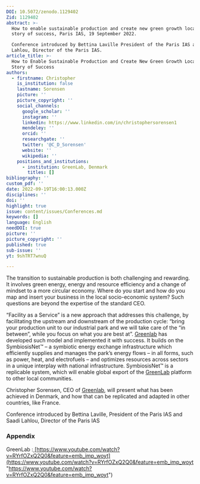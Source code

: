 ```yaml
---
DOI: 10.5072/zenodo.1129402
Zid: 1129402
abstract: >-
  How to enable sustainable production and create new green growth locally: a
  story of success, Paris IAS, 19 September 2022.

  Conference introduced by Bettina Laville President of the Paris IAS and Saadi
  Lahlou, Director of the Paris IAS.
article_title: >-
  How to Enable Sustainable Production and Create New Green Growth Locally: a
  Story of Success
authors:
  - firstname: Christopher
    is_institution: false
    lastname: Sorensen
    picture: ''
    picture_copyright: ''
    social_channels:
      google_scholar: ''
      instagram: ''
      linkedin: https://www.linkedin.com/in/christophersorensen1
      mendeley: ''
      orcid: ''
      researchgate: ''
      twitter: '@C_D_Sorensen'
      website: ''
      wikipedia: ''
    positions_and_institutions:
      - institution: GreenLab, Denmark
        titles: []
bibliography: ''
custom_pdf: ''
date: 2022-09-19T16:00:13.000Z
disciplines: ''
doi: ''
highlight: true
issue: content/issues/Conferences.md
keywords: []
language: English
needDOI: true
picture: ''
picture_copyright: ''
published: true
sub-issue: ''
yt: 9shTRT7wnuQ

---
```


The transition to sustainable production is both challenging and rewarding. It involves green energy, energy and resource efficiency and a change of mindset to a more circular economy. Where do you start and how do you map and insert your business in the local socio-economic system? Such questions are beyond the expertise of the standard CEO.

“Facility as a Service” is a new approach that addresses this challenge, by facilitating the upstream and downstream of the production cycle: “bring your production unit to our industrial park and we will take care of the “in between”, while you focus on what you are best at”. [Greenlab](https://www.greenlab.dk/) has developed such model and implemented it with success. It builds on the SymbiosisNet™ – a symbiotic energy exchange infrastructure which efficiently supplies and manages the park’s energy flows – in all forms, such as power, heat, and electrofuels – and optimizes resources across sectors in a unique interplay with national infrastructure. SymbiosisNet™ is a replicable system, which will enable global export of the [GreenLab](https://www.greenlab.dk/) platform to other local communities.

Christopher Sorensen, CEO of [Greenlab](https://www.greenlab.dk/), will present what has been achieved in Denmark, and how that can be replicated and adapted in other countries, like France.

Conference introduced by Bettina Laville, President of the Paris IAS and Saadi Lahlou, Director of the Paris IAS

<Youtube yt="9shTRT7wnuQ" caption ="How to enable sustainable production and create new green growth locally: a story of success"></Youtube>

### Appendix

GreenLab :[ ](https://www.youtube.com/watch?v=RYrfOZxQ2Q0&feature=emb_imp_woyt)[https://www.youtube.com/watch?v=RYrfOZxQ2Q0&feature=emb_imp_woyt](https://www.youtube.com/watch?v=RYrfOZxQ2Q0&feature=emb_imp_woyt "https://www.youtube.com/watch?v=RYrfOZxQ2Q0&feature=emb_imp_woyt")